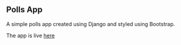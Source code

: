 ## Polls App
A simple polls app created using Django and styled using Bootstrap. 

The app is live [here](https://odo-polls.herokuapp.com/)
